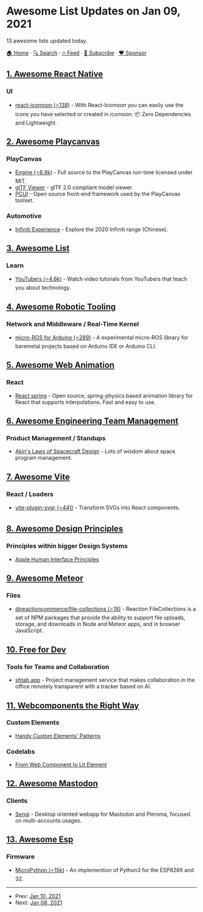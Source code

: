 # Awesome List Updates on Jan 09, 2021

13 awesome lists updated today.

[🏠 Home](/README.md) · [🔍 Search](https://www.trackawesomelist.com/search/) · [🔥 Feed](https://www.trackawesomelist.com/rss.xml) · [📮 Subscribe](https://trackawesomelist.us17.list-manage.com/subscribe?u=d2f0117aa829c83a63ec63c2f&id=36a103854c) · [❤️  Sponsor](https://github.com/sponsors/theowenyoung)



## [1. Awesome React Native](/content/jondot/awesome-react-native/README.md)

### UI

*   [react-icomoon (⭐138)](https://github.com/aykutkardas/react-icomoon) - With React-Icomoon you can easily use the icons you have selected or created in icomoon. 📦 Zero Dependencies and Lightweight.

## [2. Awesome Playcanvas](/content/playcanvas/awesome-playcanvas/README.md)

### PlayCanvas

*   [Engine (⭐8.9k)](https://github.com/playcanvas/engine) - Full source to the PlayCanvas run-time licensed under MIT.
*   [glTF Viewer](https://playcanvas.com/viewer) - glTF 2.0 compliant model viewer.
*   [PCUI](http://playcanvas.github.io/pcui/) - Open source front-end framework used by the PlayCanvas toolset.

### Automotive

*   [Infiniti Experience](https://beijing.infiniti-experience.com/) - Explore the 2020 Infiniti range (Chinese).

## [3. Awesome List](/content/sindresorhus/awesome/README.md)

### Learn

*   [YouTubers (⭐4.6k)](https://github.com/JoseDeFreitas/awesome-youtubers#readme) - Watch video tutorials from YouTubers that teach you about technology.

## [4. Awesome Robotic Tooling](/content/protontypes/awesome-robotic-tooling/README.md)

### Network and Middleware / Real-Time Kernel

*   [micro-ROS for Arduino (⭐289)](https://github.com/micro-ROS/micro_ros_arduino) - A experimental micro-ROS library for baremetal projects based on Arduino IDE or Arduino CLI.

## [5. Awesome Web Animation](/content/sergey-pimenov/awesome-web-animation/README.md)

### React

*   [React spring](https://www.react-spring.io/) - Open source, spring-physics based animation library for React that supports interpolations. Fast and easy to use.

## [6. Awesome Engineering Team Management](/content/kdeldycke/awesome-engineering-team-management/README.md)

### Product Management / Standups

*   [Akin's Laws of Spacecraft Design](https://spacecraft.ssl.umd.edu/akins_laws.html) - Lots of wisdom about space program management.

## [7. Awesome Vite](/content/vitejs/awesome-vite/README.md)

### React / Loaders

*   [vite-plugin-svgr (⭐441)](https://github.com/pd4d10/vite-plugin-svgr) - Transform SVGs into React components.

## [8. Awesome Design Principles](/content/robinstickel/awesome-design-principles/README.md)

### Principles within bigger Design Systems

*   [Apple Human Interface Principles](https://developer.apple.com/design/human-interface-guidelines/)

## [9. Awesome Meteor](/content/Urigo/awesome-meteor/README.md)

### Files

*   [@reactioncommerce/file-collections (⭐19)](https://github.com/reactioncommerce/reaction-file-collections) - Reaction FileCollections is a set of NPM packages that provide the ability to support file uploads, storage, and downloads in Node and Meteor apps, and in browser JavaScript.

## [10. Free for Dev](/content/ripienaar/free-for-dev/README.md)

### Tools for Teams and Collaboration

*   [shtab.app](https://shtab.app/) - Project management service that makes collaboration in the office remotely transparent with a tracker based on AI.

## [11. Webcomponents the Right Way](/content/mateusortiz/webcomponents-the-right-way/README.md)

### Custom Elements

*   [Handy Custom Elements' Patterns](https://gist.github.com/WebReflection/ec9f6687842aa385477c4afca625bbf4)

### Codelabs

*   [From Web Component to Lit Element](https://codelabs.developers.google.com/codelabs/the-lit-path)

## [12. Awesome Mastodon](/content/tleb/awesome-mastodon/README.md)

### Clients

*   [Sengi](https://nicolasconstant.github.io/sengi/) - Desktop oriented webapp for Mastodon and Pleroma, focused on multi-accounts usages.

## [13. Awesome Esp](/content/agucova/awesome-esp/README.md)

### Firmware

*   [MicroPython (⭐15k)](https://github.com/micropython/micropython/) - An implemention of Python3 for the ESP8266 and 32.

---

- Prev: [Jan 10, 2021](/content/2021/01/10/README.md)
- Next: [Jan 08, 2021](/content/2021/01/08/README.md)